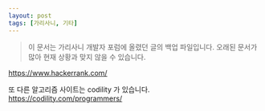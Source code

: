 ```yaml
---
layout: post
tags: [가리사니, 기타]
---
```


> 이 문서는 가리사니 개발자 포럼에 올렸던 글의 백업 파일입니다.
오래된 문서가 많아 현재 상황과 맞지 않을 수 있습니다.


https://www.hackerrank.com/

또 다른 알고리즘 사이트는 codility 가 있습니다.
https://codility.com/programmers/